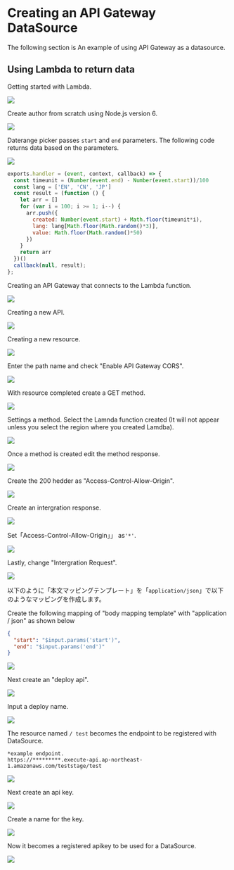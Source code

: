 # Creating an API Gateway DataSource 

The following section is An example of using API Gateway as a datasource. 

## Using Lambda to return data 

Getting started with Lambda. 

![](/_asset/images/infomotion/api-gateway/lambda.png) 

Create author from scratch using Node.js version 6. 

![](/_asset/images/infomotion/api-gateway/author-from-scratch.png) 

Daterange picker passes `start` and `end` parameters. 
The following code returns data based on the parameters. 

![](/_asset/images/infomotion/api-gateway/test-lambda.png) 

```javascript
exports.handler = (event, context, callback) => {
  const timeunit = (Number(event.end) - Number(event.start))/100
  const lang = ['EN', 'CN', 'JP']
  const result = (function () {
    let arr = []
    for (var i = 100; i >= 1; i--) {
      arr.push({
        created: Number(event.start) + Math.floor(timeunit*i),
        lang: lang[Math.floor(Math.random()*3)],
        value: Math.floor(Math.random()*50)
      })
    }
    return arr
  })()
  callback(null, result);
};
```

Creating an API Gateway that connects to the Lambda function. 

![](/_asset/images/infomotion/api-gateway/amazon-api-gateway.png) 

Creating a new API. 

![](/_asset/images/infomotion/api-gateway/new-api.png) 

Creating a new resource. 

![](/_asset/images/infomotion/api-gateway/new-resource.png) 

Enter the path name and check "Enable API Gateway CORS".

![](/_asset/images/infomotion/api-gateway/new-resource-child.png)  

With resource completed create a GET method. 

![](/_asset/images/infomotion/api-gateway/create-get-method.png) 

Settings a method.
Select the Lamnda function created (It will not appear unless you select the region where you created Lamdba).

![](/_asset/images/infomotion/api-gateway/setup-a-method.png) 

Once a method is created edit the method response. 

![](/_asset/images/infomotion/api-gateway/method-response.png) 

Create the 200 hedder as "Access-Control-Allow-Origin". 

![](/_asset/images/infomotion/api-gateway/200-hedder.png) 

Create an intergration response.

![](/_asset/images/infomotion/api-gateway/intergration-response.png) 

Set「Access-Control-Allow-Origin」」 as`'*'`.

![](/_asset/images/infomotion/api-gateway/access-control.png) 

Lastly, change "Intergration Request". 

![](/_asset/images/infomotion/api-gateway/intergration-request.png) 

以下のように「本文マッピングテンプレート」を「`application/json`」で以下のようなマッピングを作成します。

Create the following mapping of "body mapping template" with "application / json" as shown below

```json
{
  "start": "$input.params('start')",
  "end": "$input.params('end')"
}
```

![](/_asset/images/infomotion/api-gateway/body-mapping.png) 

Next create an "deploy api". 

![](/_asset/images/infomotion/api-gateway/deploy-api.png) 

Input a deploy name.

![](/_asset/images/infomotion/api-gateway/deploy-name.png) 

The resource named `/ test` becomes the endpoint to be registered with DataSource. 

```
*example endpoint.
https://*********.execute-api.ap-northeast-1.amazonaws.com/teststage/test
```

![](/_asset/images/infomotion/api-gateway/example-endpoint.png) 

Next create an api key.

![](/_asset/images/infomotion/api-gateway/api-key.png) 

Create a name for the key.

![](/_asset/images/infomotion/api-gateway/create-api-key-name.png)  

Now it becomes a registered apikey to be used for a DataSource.

![](/_asset/images/infomotion/api-gateway/api-key-success.png) 
